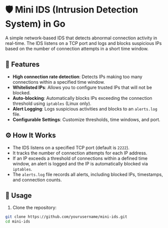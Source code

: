 # 🛡️ Mini IDS (Intrusion Detection System) in Go

A simple network-based IDS that detects abnormal connection activity in real-time. The IDS listens on a TCP port and logs and blocks suspicious IPs based on the number of connection attempts in a short time window.

## 🚀 Features

- **High connection rate detection**: Detects IPs making too many connections within a specified time window.
- **Whitelisted IPs**: Allows you to configure trusted IPs that will not be blocked.
- **Auto-blocking**: Automatically blocks IPs exceeding the connection threshold using `iptables` (Linux only).
- **Alert Logging**: Logs suspicious activities and blocks to an `alerts.log` file.
- **Configurable Settings**: Customize thresholds, time windows, and port.

## ⚙️ How It Works

- The IDS listens on a specified TCP port (default is `2222`).
- It tracks the number of connection attempts for each IP address.
- If an IP exceeds a threshold of connections within a defined time window, an alert is logged and the IP is automatically blocked via `iptables`.
- The `alerts.log` file records all alerts, including blocked IPs, timestamps, and connection counts.

## 🧪 Usage

1. Clone the repository:

```bash
git clone https://github.com/yourusername/mini-ids.git
cd mini-ids
